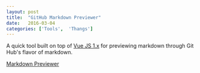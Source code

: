 ```yaml
---
layout: post
title:  "GitHub Markdown Previewer"
date:   2016-03-04
categories: ['Tools',  'Thangs']
---
```

A quick tool built on top of [Vue JS 1.x](https://vuejs.org/) for previewing markdown through Git Hub's flavor of markdown.

<a href="{{ 'markdown/' | prepend: site.baseurl }}">Markdown Previewer</a>

